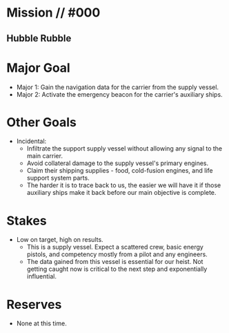# Mission // #000
## Hubble Rubble
# Major Goal
- Major 1: Gain the navigation data for the carrier from the supply vessel.
- Major 2: Activate the emergency beacon for the carrier's auxiliary ships.

# Other Goals
- Incidental:
  - Infiltrate the support supply vessel without allowing any signal to the main carrier.
  - Avoid collateral damage to the supply vessel's primary engines.
  - Claim their shipping supplies - food, cold-fusion engines, and life support system parts.
  - The harder it is to trace back to us, the easier we will have it if those auxiliary ships make it back before our main objective is complete.

# Stakes
- Low on target, high on results.
  - This is a supply vessel. Expect a scattered crew, basic energy pistols, and competency mostly from a pilot and any engineers.
  - The data gained from this vessel is essential for our heist. Not getting caught now is critical to the next step and exponentially influential.

# Reserves
- None at this time.
